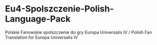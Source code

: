 # Eu4-Spolszczenie-Polish-Language-Pack
Polskie Fanowskie spolszczenie do gry Europa Universalis IV / Polish Fan Translation for Europa Universalis IV
